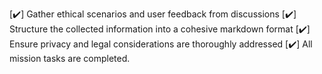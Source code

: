 [✔️] Gather ethical scenarios and user feedback from discussions
[✔️] Structure the collected information into a cohesive markdown format
[✔️] Ensure privacy and legal considerations are thoroughly addressed
[✔️] All mission tasks are completed.